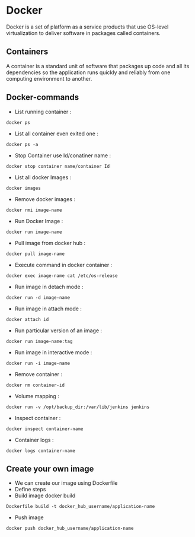 # Docker
Docker is a set of platform as a service products that use OS-level virtualization to deliver software in packages called containers. 

## Containers
A container is a standard unit of software that packages up code and all its dependencies so the application runs quickly and reliably from one computing environment to another.

## Docker-commands
* List running container               :
 ```
 docker ps
 ```
* List all container even exited one   :
```
docker ps -a
```
* Stop Container use Id/conatiner name : 
```
docker stop container name/container Id
```
* List all docker Images               : 
```
docker images
```
* Remove docker images                 : 
```
docker rmi image-name
```
* Run Docker Image                     : 
```
docker run image-name
```
* Pull image from docker hub           : 
```
docker pull image-name
```
* Execute command in docker container  : 
```
docker exec image-name cat /etc/os-release
```
* Run image in detach mode             : 
```
docker run -d image-name
```
* Run image in attach mode             : 
```
docker attach id
```
* Run particular version of an image   : 
```
docker run image-name:tag
```
* Run image in interactive mode        : 
```
docker run -i image-name
```
* Remove container                     : 
```
docker rm container-id
```
* Volume mapping                       :
```
docker run -v /opt/backup_dir:/var/lib/jenkins jenkins
```
* Inspect container                    : 
```
docker inspect container-name
```
* Container logs                       : 
```
docker logs container-name
```

## Create your own image
- We can create our image using Dockerfile
- Define steps
- Build image docker build 
```
Dockerfile build -t docker_hub_username/application-name
```
- Push image  
```
docker push docker_hub_username/application-name 
```

